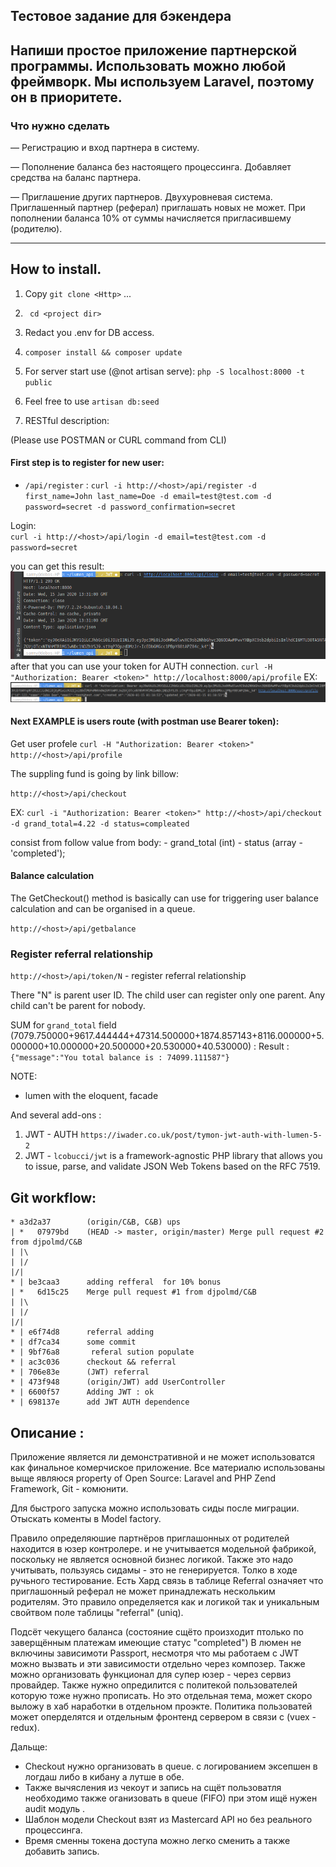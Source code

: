 ## Тестовое задание для бэкендера
 
## Напиши простое приложение партнерской программы. Использовать можно любой фреймворк. Мы используем Laravel, поэтому он в приоритете.
 
### Что нужно сделать
 — Регистрацию и вход партнера в систему.
 
 — Пополнение баланса без настоящего процессинга. Добавляет средства на баланс партнера.
 
 — Приглашение других партнеров. Двухуровневая система. Приглашенный партнер (реферал) приглашать новых не может. При пополнении баланса 10% от суммы начисляется пригласившему (родителю).
 
 -----------------
##  How to  install.

1.  Copy `git clone <Http>` ...
2.  ` cd <project dir>` 
3.  Redact you .env for DB access.
4. `composer install && composer update`
5. For server start use (@not artisan serve): `php -S localhost:8000 -t public` 
6. Feel free to use `artisan db:seed`

6. RESTful description:

(Please use POSTMAN or CURL command from CLI)

#### First step is to register for new user:
 -  `/api/register` : 
    `curl -i http://<host>/api/register -d first_name=John last_name=Doe -d email=test@test.com -d password=secret -d password_confirmation=secret`

Login:  
    `curl -i http://<host>/api/login -d email=test@test.com -d password=secret`
  
  
  you can get this result:
   ![Screen logo](/IMG/screen1.png)
  after that you can use your token for AUTH connection.
    `curl -H "Authorization: Bearer <token>" http://localhost:8000/api/profile`
  EX: ![Screen2](/IMG/screen2.png)
  
 #### Next EXAMPLE is  users route (with postman use Bearer token):
 
 Get user profele
 `curl -H "Authorization: Bearer <token>" http://<host>/api/profile`
   
   The suppling fund is going by link billow: 

   `http://<host>/api/checkout`
  
  EX: `curl -i "Authorization: Bearer <token>" http://<host>/api/checkout -d grand_total=4.22 -d status=compleated`
  
   consist from follow value from body:
       - grand_total (int)
       - status  (array - 'completed');
   
   #### Balance calculation 
   The GetCheckout() method is basically can use for triggering user 
   balance calculation and can be organised in a queue.
   
   `http://<host>/api/getbalance`
   
   ### Register referral relationship
   
   `http://<host>/api/token/N`   - register referral relationship
   
   There "N" is parent user ID. The child user  can register only one parent. Any child can't be parent for nobody.
   
   SUM for `grand_total` field
   (7079.750000+9617.444444+47314.500000+1874.857143+8116.000000+5.000000+10.000000+20.500000+20.530000+40.530000) :
   Result :  `{"message":"You total balance is : 74099.111587"}`    
   
NOTE: 
  - lumen with the eloquent, facade 
 
  And several add-ons :
   1. JWT - AUTH `https://iwader.co.uk/post/tymon-jwt-auth-with-lumen-5-2`
   2. JWT - `lcobucci/jwt` is a framework-agnostic PHP library that allows you to issue, parse, and validate JSON Web Tokens based on the RFC 7519. 


## Git workflow:

    * a3d2a37        (origin/C&B, C&B) ups
    | *   07979bd    (HEAD -> master, origin/master) Merge pull request #2 from djpolmd/C&B
    | |\  
    | |/  
    |/|   
    * | be3caa3      adding refferal  for 10% bonus
    | *   6d15c25    Merge pull request #1 from djpolmd/C&B
    | |\  
    | |/  
    |/|   
    * | e6f74d8      referral adding
    * | df7ca34      some commit
    * | 9bf76a8       referal sution populate
    * | ac3c036      checkout && referral
    * | 706e83e      (JWT) referral
    * | 473f948      (origin/JWT) add UserController
    * | 6600f57      Adding JWT : ok
    * | 698137e      add JWT AUTH dependence
    


 ## Описание :
Приложение является ли демонстративной и не может использоватся как финальное комерчиское приложение. 
Все материалю использованы выще являюся  property of Open Source: Laravel and PHP Zend Framework, Git -  комюнити.


Для быстрого запуска можно использовать сиды после миграции.  Отыскать коменты в Model factory.

   Правило определяюшие партнёров приглашонных  от родителей  находится в  юзер контролере. и не учитывается модельной фабрикой, 
поскольку не является основной бизнес логикой. Также это надо учитывать, пользуясь сидамы - это не генерируется. 
Толко в ходе ручьного тестирование. 
    Есть Хард связь в таблице Referral означяет что приглашонный  реферал не может принадлежать нескольким родителям.
 Это правило определяется как и логикой так и уникальным свойтвом поле таблицы "referral" (uniq). 

Подсёт чекущего баланса (состояние сщёто произходит птолько по заверщённым платежам имеющие статус "completed") 
В люмен не включины зависимоти Passport, несмотря что мы работаем с JWT можно вызвать и эти зависимости отдельно через композер. 
Также можно организовать функционал для супер юзер - через сервиз провайдер. Также нужно опредилится с политекой пользователей которую тоже нужно прописать.
 Но это отдельная тема, может скоро выложу в хаб наработки в отдельном проэкте. Политика пользоватей может оперделятся и 
 отдельным фронтенд сервером в связи  с (vuex - redux). 

Дальще: 
- Сheсkout нужно организовать в queue. c логированием эксепшен в логдаш либо в кибану а лутше в обе.
- Также вычясления из чекоут и запись на сщёт пользоватля необходимо также оганизовать в queue (FIFO)
при этом  ищё нужен audit модуль . 
- Шаблон модели Checkout взят из Mastercard API  но без реального процессинга.
- Время сменны токена доступа можно  легко сменить а также добавить запись. 


